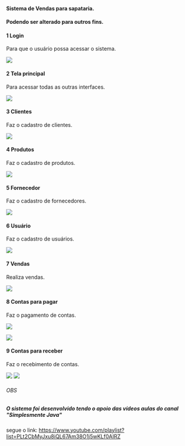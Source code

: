 #### Sistema de Vendas para sapataria.
#### Podendo ser alterado para outros fins.



#### 1 Login
Para que o usuário possa acessar o sistema.


![](imagens/1.png)

#### 2 Tela principal
Para acessar todas as outras interfaces.

![](imagens/2.png)

#### 3 Clientes
Faz o cadastro de clientes.


![](imagens/3.png)

#### 4 Produtos
Faz o cadastro de produtos.

![](imagens/4.png)


#### 5 Fornecedor
Faz o cadastro de fornecedores.

![](imagens/5.png)


#### 6 Usuário

Faz o cadastro de usuários.


![](imagens/8.00.png)


#### 7 Vendas

Realiza vendas.


![](imagens/6.png)


#### 8 Contas para pagar
Faz o pagamento de contas.


![](imagens/8.0.png)


![](imagens/8.1.png)


#### 9 Contas para receber
Faz o recebimento de contas.


![](imagens/9.0.png)
![](imagens/9.1.png)


###### OBS
##### O sistema foi desenvolvido tendo o apoio das vídeos aulas do canal "Simplesmente Java"
segue o link: https://www.youtube.com/playlist?list=PLt2CbMyJxu8iQL67Am38O1j5wKLf0AIRZ 

